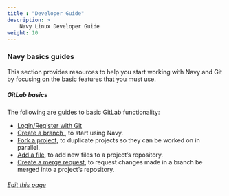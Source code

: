 ```yaml
---
title : "Developer Guide"
description: >
    Navy Linux Developer Guide
weight: 10
---
```

### Navy basics guides
This section provides resources to help you start working with Navy and Git by focusing on the basic features that you must use.

##### GitLab basics
The following are guides to basic GitLab functionality:

* [Login/Register with Git ](/wiki/developer-guide/login-register/)
* [Create a branch ](/wiki/developer-guide/create-branch/) , to start using Navy.
* [Fork a project](/wiki/developer-guide/folk-project/), to duplicate projects so they can be worked on in parallel.
* [Add a file](/wiki/developer-guide/add-file/), to add new files to a project’s repository.
* [Create a merge request](/wiki/developer-guide/merge-request/), to request changes made in a branch be merged into a project’s repository.

###### [Edit this page](https://git.navylinux.org/website/navylinux-org/-/blob/main/content/wiki/developer-guide/developer-guide.md)